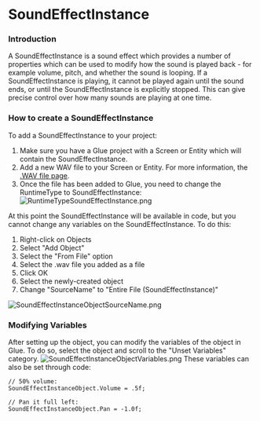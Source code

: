 # SoundEffectInstance

### Introduction

A SoundEffectInstance is a sound effect which provides a number of properties which can be used to modify how the sound is played back - for example volume, pitch, and whether the sound is looping. If a SoundEffectInstance is playing, it cannot be played again until the sound ends, or until the SoundEffectInstance is explicitly stopped. This can give precise control over how many sounds are playing at one time.

### How to create a SoundEffectInstance

To add a SoundEffectInstance to your project:

1. Make sure you have a Glue project with a Screen or Entity which will contain the SoundEffectInstance.
2. Add a new WAV file to your Screen or Entity. For more information, the [.WAV file page](../../files/file-types/glue-reference-wav-file-wav.md).
3. Once the file has been added to Glue, you need to change the RuntimeType to SoundEffectInstance:![RuntimeTypeSoundEffectInstance.png](../../../.gitbook/assets/migrated\_media-RuntimeTypeSoundEffectInstance.png)

At this point the SoundEffectInstance will be available in code, but you cannot change any variables on the SoundEffectInstance. To do this:

1. Right-click on Objects
2. Select "Add Object"
3. Select the "From File" option
4. Select the .wav file you added as a file
5. Click OK
6. Select the newly-created object
7. Change "SourceName" to "Entire File (SoundEffectInstance)"

![SoundEffectInstanceObjectSourceName.png](../../../.gitbook/assets/migrated\_media-SoundEffectInstanceObjectSourceName.png)

### Modifying Variables

After setting up the object, you can modify the variables of the object in Glue. To do so, select the object and scroll to the "Unset Variables" category. ![SoundEffectInstanceObjectVariables.png](../../../.gitbook/assets/migrated\_media-SoundEffectInstanceObjectVariables.png) These variables can also be set through code:

```
// 50% volume:
SoundEffectInstanceObject.Volume = .5f;

// Pan it full left:
SoundEffectInstanceObject.Pan = -1.0f;
```
